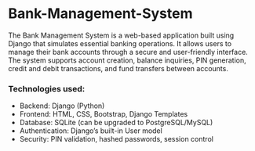 # Bank-Management-System
The Bank Management System is a web-based application built using Django that simulates essential banking operations. It allows users to manage their bank accounts through a secure and user-friendly interface. The system supports account creation, balance inquiries, PIN generation, credit and debit transactions, and fund transfers between accounts.
<h3>Technologies used:</h3>
<ul>
  <li>Backend: Django (Python)</li>
  <li>Frontend: HTML, CSS, Bootstrap, Django Templates</li>
  <li>Database: SQLite (can be upgraded to PostgreSQL/MySQL)</li>
  <li>Authentication: Django’s built-in User model</li>
  <li>Security: PIN validation, hashed passwords, session control</li>
</ul>

